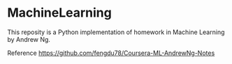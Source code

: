 # MachineLearning
This reposity is a Python implementation of homework in Machine Learning by Andrew Ng. 


Reference
https://github.com/fengdu78/Coursera-ML-AndrewNg-Notes
